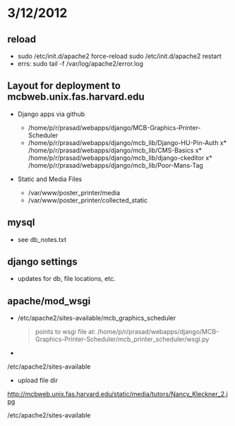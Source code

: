 # 3/12/2012

## reload
* sudo /etc/init.d/apache2 force-reload
sudo /etc/init.d/apache2 restart
* errs: sudo tail -f /var/log/apache2/error.log


## Layout for deployment to mcbweb.unix.fas.harvard.edu 

* Django apps via github
    * /home/p/r/prasad/webapps/django/MCB-Graphics-Printer-Scheduler
    * /home/p/r/prasad/webapps/django/mcb_lib/Django-HU-Pin-Auth
    x* /home/p/r/prasad/webapps/django/mcb_lib/CMS-Basics
    x* /home/p/r/prasad/webapps/django/mcb_lib/django-ckeditor
    x* /home/p/r/prasad/webapps/django/mcb_lib/Poor-Mans-Tag

* Static and Media Files
    * /var/www/poster_printer/media
    * /var/www/poster_printer/collected_static

## mysql 
* see db_notes.txt

## django settings
* updates for db, file locations, etc.

## apache/mod_wsgi
* /etc/apache2/sites-available/mcb_graphics_scheduler
    > points to wsgi file at:
         /home/p/r/prasad/webapps/django/MCB-Graphics-Printer-Scheduler/mcb_printer_scheduler/wsgi.py
* 

/etc/apache2/sites-available

* upload file dir

http://mcbweb.unix.fas.harvard.edu/static/media/tutors/Nancy_Kleckner_2.jpg


/etc/apache2/sites-available